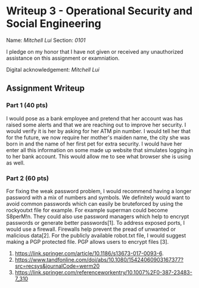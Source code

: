 # Writeup 3 - Operational Security and Social Engineering

Name: *Mitchell Lui*
Section: *0101*

I pledge on my honor that I have not given or received any unauthorized assistance on this assignment or examniation.

Digital acknowledgement: *Mitchell Lui*

## Assignment Writeup

### Part 1 (40 pts)

I would pose as a bank employee and pretend that her account was has raised some alerts and that we are reaching out to improve her security. I would verify it is her by asking for her ATM pin number. I would tell her that for the future, we now require her mother's maiden name, the city she was born in and the name of her first pet for extra security. I would have her enter all this information on some made up website that simulates logging in to her bank account. This would allow me to see what browser she is using as well. 


### Part 2 (60 pts)

For fixing the weak password problem, I would recommend having a longer password with a mix of numbers and symbols. We definitely would want to avoid common passwords which can easily be bruteforced by using the rockyoutxt file for example. For example superman could become S8perM!n. They could also use password managers which help to encrypt passwords or generate better passwords[1]. 
To address exposed ports, I would use a firewall. Firewalls help prevent the pread of unwanted or malicious data[2].
For the publicly available robot.txt file, I would suggest making a PGP protected file. PGP allows users to encrypt files [3].       

1. https://link.springer.com/article/10.1186/s13673-017-0093-6.
2. https://www.tandfonline.com/doi/abs/10.1080/15424060903167377?src=recsys&journalCode=werm20 
3. https://link.springer.com/referenceworkentry/10.1007%2F0-387-23483-7_310
 
